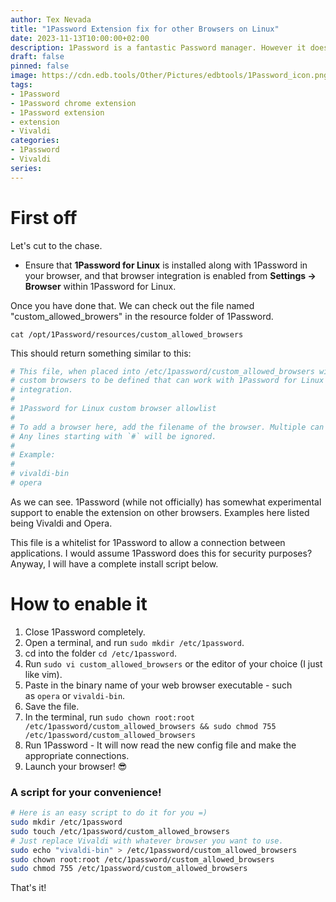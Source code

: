 ```yaml
---
author: Tex Nevada
title: "1Password Extension fix for other Browsers on Linux"
date: 2023-11-13T10:00:00+02:00
description: 1Password is a fantastic Password manager. However it doesn't support Vivaldi or other lesser used Web Browsers out of the box. Here is how to fix it.
draft: false
pinned: false
image: https://cdn.edb.tools/Other/Pictures/edbtools/1Password_icon.png
tags:
- 1Password
- 1Password chrome extension
- 1Password extension
- extension
- Vivaldi
categories:
- 1Password
- Vivaldi
series:
---
```


# First off

Let's cut to the chase.

* Ensure that **1Password for Linux** is installed along with 1Password in your browser, and that browser integration is enabled from **Settings → Browser** within 1Password for Linux.

Once you have done that. We can check out the file named "custom_allowed_browers" in the resource folder of 1Password. 

`cat /opt/1Password/resources/custom_allowed_browsers`

This should return something similar to this: 
```bash
# This file, when placed into /etc/1password/custom_allowed_browsers will allow for
# custom browsers to be defined that can work with 1Password for Linux's browser extension
# integration.
#
# 1Password for Linux custom browser allowlist
#
# To add a browser here, add the filename of the browser. Multiple can be seperated by a `\n`.
# Any lines starting with `#` will be ignored.
#
# Example:
#
# vivaldi-bin
# opera
```

As we can see. 1Password (while not officially) has somewhat experimental support to enable the extension on other browsers. Examples here listed being Vivaldi and Opera.

This file is a whitelist for 1Password to allow a connection between applications. I would assume 1Password does this for security purposes? Anyway, I will have a complete install script below.

# How to enable it

1. Close 1Password completely.
2. Open a terminal, and run `sudo mkdir /etc/1password`.
3. cd into the folder `cd /etc/1password`.
4. Run `sudo vi custom_allowed_browsers` or the editor of your choice (I just like vim).
5. Paste in the binary name of your web browser executable - such as `opera` or `vivaldi-bin`.
6. Save the file.
7. In the terminal, run `sudo chown root:root /etc/1password/custom_allowed_browsers && sudo chmod 755 /etc/1password/custom_allowed_browsers`
8. Run 1Password - It will now read the new config file and make the appropriate connections.
9. Launch your browser! 😎

### A script for your convenience!

```bash
# Here is an easy script to do it for you =)
sudo mkdir /etc/1password
sudo touch /etc/1password/custom_allowed_browsers
# Just replace Vivaldi with whatever browser you want to use.
sudo echo "vivaldi-bin" > /etc/1password/custom_allowed_browsers
sudo chown root:root /etc/1password/custom_allowed_browsers
sudo chmod 755 /etc/1password/custom_allowed_browsers
```

That's it!
